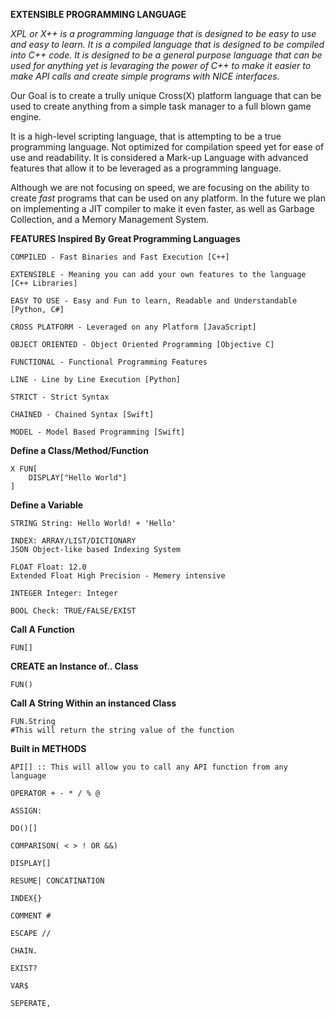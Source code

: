 **EXTENSIBLE PROGRAMMING LANGUAGE**

*XPL or X++ is a programming language that is designed to be easy to use and easy to learn. It is a compiled language that is designed to be compiled into C++ code. It is designed to be a general purpose language that can be used for anything yet is levaraging the power of C++ to make it easier to make API calls and create simple programs with NICE interfaces.*

Our Goal is to create a trully unique Cross(X) platform language that can be used to create anything from a simple task manager to a full blown game engine.

It is a high-level scripting language, that is attempting to be a true programming language.
Not optimized for compilation speed yet for ease of use and readability.  It is considered a Mark-up Language with advanced features that allow it to be leveraged as a programming language.

Although we are not focusing on speed, we are focusing on the ability to create *fast* programs that can be used on any platform.  In the future we plan on implementing a JIT compiler to make it even faster, as well as Garbage Collection, and a Memory Management System.

**FEATURES Inspired By Great Programming Languages**

    COMPILED - Fast Binaries and Fast Execution [C++]

    EXTENSIBLE - Meaning you can add your own features to the language [C++ Libraries]

    EASY TO USE - Easy and Fun to learn, Readable and Understandable [Python, C#]

    CROSS PLATFORM - Leveraged on any Platform [JavaScript]

    OBJECT ORIENTED - Object Oriented Programming [Objective C]

    FUNCTIONAL - Functional Programming Features 

    LINE - Line by Line Execution [Python]

    STRICT - Strict Syntax

    CHAINED - Chained Syntax [Swift]

    MODEL - Model Based Programming [Swift]


**Define a Class/Method/Function**

    X FUN[
        DISPLAY["Hello World"]
    ]

**Define a Variable <TYPE>**

    STRING String: Hello World! + 'Hello'

    INDEX: ARRAY/LIST/DICTIONARY
    JSON Object-like based Indexing System

    FLOAT Float: 12.0 
    Extended Float High Precision - Memery intensive

    INTEGER Integer: Integer

    BOOL Check: TRUE/FALSE/EXIST

**Call A Function**

    FUN[]

**CREATE an Instance of.. Class**

    FUN()

**Call A String Within an instanced Class**

    FUN.String
    #This will return the string value of the function

**Built in METHODS**

    API[] :: This will allow you to call any API function from any language

    OPERATOR + - * / % @  

    ASSIGN:

    DO()[]

    COMPARISON( < > ! OR &&)

    DISPLAY[]

    RESUME| CONCATINATION

    INDEX{}

    COMMENT #

    ESCAPE //

    CHAIN.

    EXIST?

    VAR$

    SEPERATE,